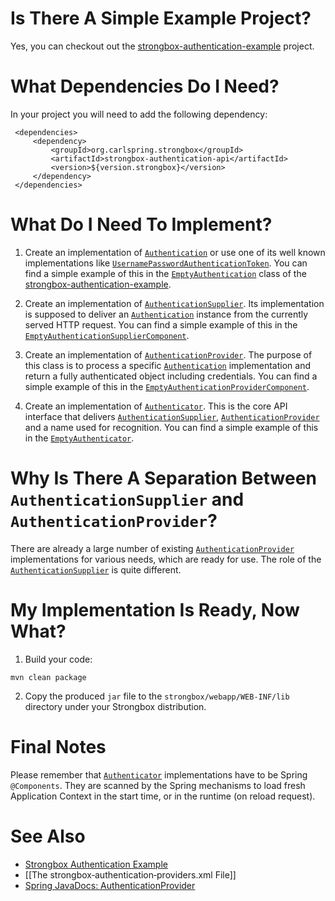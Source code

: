 # Is There A Simple Example Project?

Yes, you can checkout out the [strongbox-authentication-example](https://github.com/strongbox/strongbox-authentication-example) project.

# What Dependencies Do I Need?

In your project you will need to add the following dependency:

     <dependencies>
         <dependency>
             <groupId>org.carlspring.strongbox</groupId>
             <artifactId>strongbox-authentication-api</artifactId>
             <version>${version.strongbox}</version>
         </dependency>
     </dependencies>

# What Do I Need To Implement?

1. Create an implementation of [`Authentication`](https://github.com/spring-projects/spring-security/blob/master/core/src/main/java/org/springframework/security/core/Authentication.java) or use one of its well known implementations like [`UsernamePasswordAuthenticationToken`](https://github.com/spring-projects/spring-security/blob/master/core/src/main/java/org/springframework/security/authentication/UsernamePasswordAuthenticationToken.java). You can find a simple example of this in the [`EmptyAuthentication`](https://github.com/carlspring/strongbox-authentication-example/blob/master/src/main/java/org/carlspring/strongbox/authentication/impl/example/EmptyAuthentication.java) class of the [strongbox-authentication-example](https://github.com/strongbox/strongbox-authentication-example). 

2. Create an implementation of [`AuthenticationSupplier`](https://github.com/strongbox/strongbox/blob/master/strongbox-authentication-api/src/main/java/org/carlspring/strongbox/authentication/api/AuthenticationSupplier.java). Its implementation is supposed to deliver an [`Authentication`](https://github.com/spring-projects/spring-security/blob/master/core/src/main/java/org/springframework/security/core/Authentication.java) instance from the currently served HTTP request. You can find a simple example of this in the [`EmptyAuthenticationSupplierComponent`](https://github.com/strongbox/strongbox-authentication-example/blob/master/src/main/java/org/carlspring/strongbox/authentication/impl/example/EmptyAuthenticationSupplierComponent.java).

3. Create an implementation of [`AuthenticationProvider`](https://github.com/spring-projects/spring-security/blob/master/core/src/main/java/org/springframework/security/authentication/AuthenticationProvider.java). The purpose of this class is to process a specific [`Authentication`](https://github.com/spring-projects/spring-security/blob/master/core/src/main/java/org/springframework/security/core/Authentication.java) implementation and return a fully authenticated object including credentials. You can find a simple example of this in the [`EmptyAuthenticationProviderComponent`](https://github.com/strongbox/strongbox-authentication-example/blob/master/src/main/java/org/carlspring/strongbox/authentication/impl/example/EmptyAuthenticationProviderComponent.java).

4. Create an implementation of [`Authenticator`](https://github.com/strongbox/strongbox/blob/master/strongbox-authentication-api/src/main/java/org/carlspring/strongbox/authentication/api/Authenticator.java). This is the core API interface that delivers [`AuthenticationSupplier`](https://github.com/strongbox/strongbox/blob/master/strongbox-authentication-api/src/main/java/org/carlspring/strongbox/authentication/api/AuthenticationSupplier.java), [`AuthenticationProvider`](https://github.com/spring-projects/spring-security/blob/master/core/src/main/java/org/springframework/security/authentication/AuthenticationProvider.java) and a name used for recognition. You can find a simple example of this in the [`EmptyAuthenticator`](https://github.com/strongbox/strongbox-authentication-example/blob/master/src/main/java/org/carlspring/strongbox/authentication/impl/example/EmptyAuthenticator.java).

# Why Is There A Separation Between `AuthenticationSupplier` and `AuthenticationProvider`?

There are already a large number of existing [`AuthenticationProvider`](http://docs.spring.io/spring-security/site/docs/current/apidocs/org/springframework/security/authentication/AuthenticationProvider.html) implementations for various needs, which are ready for use. The role of the [`AuthenticationSupplier`](https://github.com/strongbox/strongbox/blob/master/strongbox-authentication-api/src/main/java/org/carlspring/strongbox/authentication/api/AuthenticationSupplier.java) is quite different.

# My Implementation Is Ready, Now What?

1. Build your code:

```
mvn clean package
```

2. Copy the produced `jar` file to the `strongbox/webapp/WEB-INF/lib` directory under your Strongbox distribution.

# Final Notes

Please remember that [`Authenticator`](https://github.com/strongbox/strongbox/blob/master/strongbox-authentication-api/src/main/java/org/carlspring/strongbox/authentication/api/Authenticator.java) implementations have to be Spring `@Components`. They are scanned by the Spring mechanisms to load fresh Application Context in the start time, or in the runtime (on reload request).

# See Also

* [Strongbox Authentication Example](https://github.com/strongbox/strongbox-authentication-example)
* [[The strongbox‐authentication‐providers.xml File]]
* [Spring JavaDocs: AuthenticationProvider](http://docs.spring.io/spring-security/site/docs/current/apidocs/org/springframework/security/authentication/AuthenticationProvider.html)
